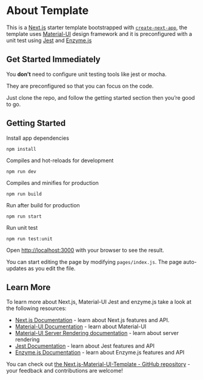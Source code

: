 # About Template

This is a [Next.js](https://nextjs.org/) starter template bootstrapped with [`create-next-app`](https://github.com/zeit/next.js/tree/canary/packages/create-next-app), the template uses [Material-UI](https://material-ui.com/) design framework and it is preconfigured with a unit test using [Jest](https://jestjs.io/) and [Enzyme.js](https://enzymejs.github.io/enzyme/docs/installation/)

## Get Started Immediately

You **don’t** need to configure unit testing tools like jest or mocha.

They are preconfigured so that you can focus on the code.

Just clone the repo, and follow the getting started section then you’re good to go.

## Getting Started

Install app dependencies

    npm install

Compiles and hot-reloads for development

    npm run dev

Compiles and minifies for production

    npm run build

Run after build for production

    npm run start

Run unit test

    npm run test:unit

Open [http://localhost:3000](http://localhost:3000) with your browser to see the result.

You can start editing the page by modifying `pages/index.js`. The page auto-updates as you edit the file.

## Learn More

To learn more about Next.js, Material-UI Jest and enzyme.js take a look at the following resources:

- [Next.js Documentation](https://nextjs.org/docs) - learn about Next.js features and API.
- [Material-UI Documentation](https://material-ui.com/) - learn about Material-UI
- [Material-UI Server Rendering documentation](https://material-ui.com/guides/server-rendering/) - learn about server rendering
- [Jest Documentation](https://jestjs.io/) - learn about Jest features and API
- [Enzyme.js Documentation](https://enzymejs.github.io/enzyme/docs/installation/) - learn about Enzyme.js features and API

You can check out [the Next.js-Material-UI-Template - GitHub repository](https://github.com/nepalibinod9/nextjs-material-ui-template) - your feedback and contributions are welcome!
